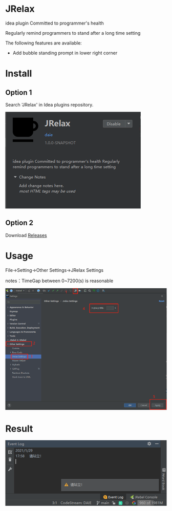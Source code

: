 # JRelax
idea plugin Committed to programmer's health

Regularly remind programmers to stand after a long time setting

The following features are available: 

- Add bubble standing prompt in lower right corner

# Install
## Option 1
Search 'JRelax' in Idea plugins repository.

![Image text](src/main/resources/notice/plugin.jpg)

## Option 2

Download [Releases](https://github.com/HappyDale/JRelax/releases/tag/1.0.0)

# Usage
File->Setting->Other Settings->JRelax Settings

notes：TimeGap between 0~7200(s) is reasonable

![Image text](src/main/resources/notice/usage.jpg)

# Result

![Image text](src/main/resources/notice/result.jpg)

